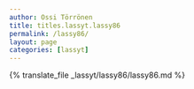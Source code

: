 ```yaml
---
author: Ossi Törrönen
title: titles.lassyt.lassy86
permalink: /lassy86/
layout: page
categories: [lassyt]
---
```

{% translate_file _lassyt/lassy86/lassy86.md %}
